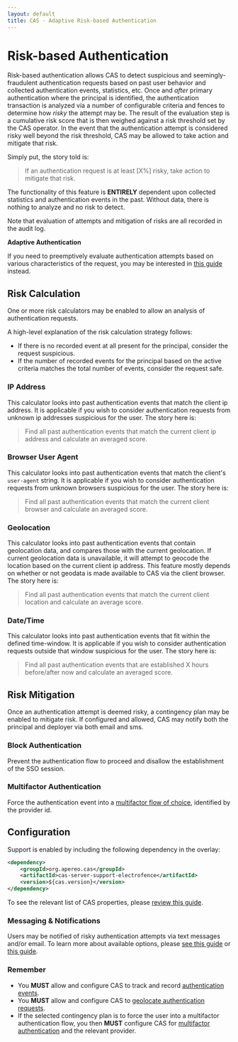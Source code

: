 ```yaml
---
layout: default
title: CAS - Adaptive Risk-based Authentication
---
```


# Risk-based Authentication

Risk-based authentication allows CAS to detect suspicious and seemingly-fraudulent authentication requests based on past user behavior
and collected authentication events, statistics, etc. Once and *after* primary authentication where the principal is identified,
the authentication transaction is analyzed via a number of configurable criteria and fences to determine how *risky* the attempt may be.
The result of the evaluation step is a cumulative risk score that is then weighed against a risk threshold set by the CAS operator.
In the event that the authentication attempt is considered risky well beyond the risk threshold, CAS may be allowed to take action and
mitigate that risk.

Simply put, the story told is:

>If an authentication request is at least [X%] risky, take action to mitigate that risk.

The functionality of this feature is **ENTIRELY** dependent upon collected statistics and authentication events in the past.
Without data, there is nothing to analyze and no risk to detect.

Note that evaluation of attempts and mitigation of risks are all recorded in the audit log.

<div class="alert alert-info"><strong>Adaptive Authentication</strong><p>
If you need to preemptively evaluate authentication attempts based on various characteristics of the request,
you may be interested in <a href="../mfa/Configuring-Adaptive-Authentication.html">this guide</a> instead.</p></div>

## Risk Calculation

One or more risk calculators may be enabled to allow an analysis of authentication requests.

A high-level explanation of the risk calculation strategy follows:

- If there is no recorded event at all present for the principal, consider the request suspicious.
- If the number of recorded events for the principal based on the active criteria matches the total number of events, consider the
request safe.

### IP Address

This calculator looks into past authentication events that match the client ip address. It is applicable if you wish
to consider authentication requests from unknown ip addresses suspicious for the user. The story here is:

> Find all past authentication events that match the current client ip address and calculate an averaged score.

### Browser User Agent

This calculator looks into past authentication events that match the client's `user-agent` string. It is applicable if you wish
to consider authentication requests from unknown browsers suspicious for the user. The story here is:

> Find all past authentication events that match the current client browser and calculate an averaged score.

### Geolocation

This calculator looks into past authentication events that contain geolocation data, and compares those with the current geolocation.
If current geolocation data is unavailable, it will attempt to geocode the location based on the current client ip address. This feature
mostly depends on whether or not geodata is made available to CAS via the client browser.   The story here is:

> Find all past authentication events that match the current client location and calculate an average score.

### Date/Time

This calculator looks into past authentication events that fit within the defined time-window. It is applicable if you wish
to consider authentication requests outside that window suspicious for the user. The story here is:

> Find all past authentication events that are established X hours before/after now and calculate an averaged score.

## Risk Mitigation

Once an authentication attempt is deemed risky, a contingency plan may be enabled to mitigate risk. If configured and allowed,
CAS may notify both the principal and deployer via both email and sms.

### Block Authentication

Prevent the authentication flow to proceed and disallow the establishment of the SSO session.

### Multifactor Authentication

Force the authentication event into a [multifactor flow of choice](../mfa/Configuring-Multifactor-Authentication.html),
identified by the provider id.

## Configuration

Support is enabled by including the following dependency in the overlay:

```xml
<dependency>
    <groupId>org.apereo.cas</groupId>
    <artifactId>cas-server-support-electrofence</artifactId>
    <version>${cas.version}</version>
</dependency>
```

To see the relevant list of CAS properties, please [review this guide](Configuration-Properties.html#risk-based-authentication).

### Messaging & Notifications

Users may be notified of risky authentication attempts via text messages and/or email.
To learn more about available options, please [see this guide](SMS-Messaging-Configuration.html)
or [this guide](Sending-Email-Configuration.html).

### Remember

- You **MUST** allow and configure CAS to track and record [authentication events](Configuring-Authentication-Events.html).
- You **MUST** allow and configure CAS to [geolocate authentication requests](GeoTracking-Authentication-Requests.html).
- If the selected contingency plan is to force the user into a multifactor authentication flow, you then **MUST** configure CAS for
[multifactor authentication](../mfa/Configuring-Multifactor-Authentication.html) and the relevant provider.
